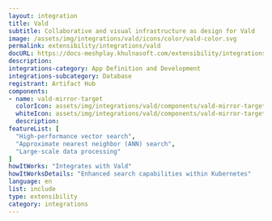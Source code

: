 ```yaml
---
layout: integration
title: Vald
subtitle: Collaborative and visual infrastructure as design for Vald
image: /assets/img/integrations/vald/icons/color/vald-color.svg
permalink: extensibility/integrations/vald
docURL: https://docs-meshplay.khulnasoft.com/extensibility/integrations/vald
description: 
integrations-category: App Definition and Development
integrations-subcategory: Database
registrant: Artifact Hub
components: 
- name: vald-mirror-target
  colorIcon: assets/img/integrations/vald/components/vald-mirror-target/icons/color/vald-mirror-target-color.svg
  whiteIcon: assets/img/integrations/vald/components/vald-mirror-target/icons/white/vald-mirror-target-white.svg
  description: 
featureList: [
  "High-performance vector search",
  "Approximate nearest neighbor (ANN) search",
  "Large-scale data processing"
]
howItWorks: "Integrates with Vald"
howItWorksDetails: "Enhanced search capabilities within Kubernetes"
language: en
list: include
type: extensibility
category: integrations
---
```

